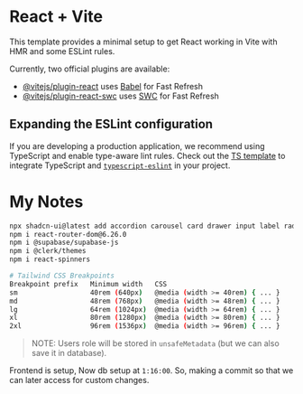 # React + Vite

This template provides a minimal setup to get React working in Vite with HMR and some ESLint rules.

Currently, two official plugins are available:

-   [@vitejs/plugin-react](https://github.com/vitejs/vite-plugin-react/blob/main/packages/plugin-react/README.md) uses [Babel](https://babeljs.io/) for Fast Refresh
-   [@vitejs/plugin-react-swc](https://github.com/vitejs/vite-plugin-react-swc) uses [SWC](https://swc.rs/) for Fast Refresh

## Expanding the ESLint configuration

If you are developing a production application, we recommend using TypeScript and enable type-aware lint rules. Check out the [TS template](https://github.com/vitejs/vite/tree/main/packages/create-vite/template-react-ts) to integrate TypeScript and [`typescript-eslint`](https://typescript-eslint.io) in your project.

# My Notes

```sh
npx shadcn-ui@latest add accordion carousel card drawer input label radio-group select textarea
npm i react-router-dom@6.26.0
npm i @supabase/supabase-js
npm i @clerk/themes
npm i react-spinners
```

```bash
# Tailwind CSS Breakpoints
Breakpoint prefix	Minimum width	CSS
sm					40rem (640px)	@media (width >= 40rem) { ... }
md					48rem (768px)	@media (width >= 48rem) { ... }
lg					64rem (1024px)	@media (width >= 64rem) { ... }
xl					80rem (1280px)	@media (width >= 80rem) { ... }
2xl					96rem (1536px)	@media (width >= 96rem) { ... }
```

> NOTE: Users role will be stored in `unsafeMetadata` (but we can also save it in database).

Frontend is setup, Now db setup at `1:16:00`. So, making a commit so that we can later access for custom changes.
